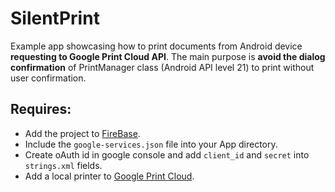 # SilentPrint
Example app showcasing how to print documents from Android device __requesting to Google Print Cloud API__.
The main purpose is __avoid the dialog confirmation__ of PrintManager class (Android API level 21) to print without user confirmation.
## Requires:
- Add the project to [FireBase](https://firebase.google.com/).
- Include the `google-services.json` file into your App directory.
- Create oAuth id in google console and add `client_id` and `secret` into `strings.xml` fields.
- Add a local printer to [Google Print Cloud](https://www.google.com/cloudprint/learn/?hl=es).

